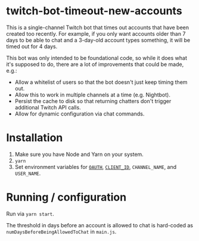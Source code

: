 # twitch-bot-timeout-new-accounts
This is a single-channel Twitch bot that times out accounts that have been created too recently. For example, if you only want accounts older than 7 days to be able to chat and a 3-day-old account types something, it will be timed out for 4 days.

This bot was only intended to be foundational code, so while it does what it's supposed to do, there are a lot of improvements that could be made, e.g.:

* Allow a whitelist of users so that the bot doesn't just keep timing them out.
* Allow this to work in multiple channels at a time (e.g. Nightbot).
* Persist the cache to disk so that returning chatters don't trigger additional Twitch API calls.
* Allow for dynamic configuration via chat commands.

# Installation
1. Make sure you have Node and Yarn on your system.
2. `yarn`
3. Set environment variables for [`OAUTH`](https://twitchapps.com/tmi/), [`CLIENT_ID`](https://blog.twitch.tv/client-id-required-for-kraken-api-calls-afbb8e95f843), `CHANNEL_NAME`, and `USER_NAME`.

# Running / configuration
Run via `yarn start`.

The threshold in days before an account is allowed to chat is hard-coded as `numDaysBeforeBeingAllowedToChat` in `main.js`.
